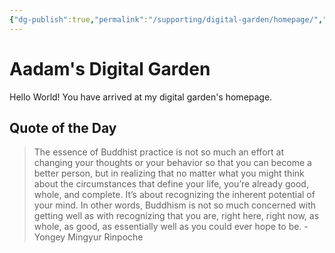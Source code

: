 ```yaml
---
{"dg-publish":true,"permalink":"/supporting/digital-garden/homepage/","tags":["gardenEntry"]}
---
```



# Aadam's Digital Garden

Hello World! You have arrived at my digital garden's homepage.

## Quote of the Day

> The essence of Buddhist practice is not so much an effort at changing your thoughts or your behavior so that you can become a better person, but in realizing that no matter what you might think about the circumstances that define your life, you’re already good, whole, and complete. It’s about recognizing the inherent potential of your mind. In other words, Buddhism is not so much concerned with getting well as with recognizing that you are, right here, right now, as whole, as good, as essentially well as you could ever hope to be.
\- Yongey Mingyur Rinpoche
